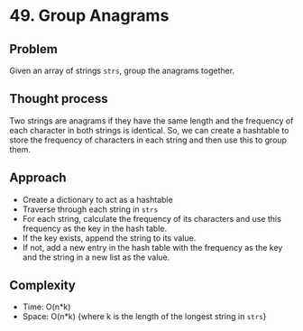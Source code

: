 # 49. Group Anagrams

## Problem
Given an array of strings `strs`, group the anagrams together.

## Thought process
Two strings are anagrams if they have the same length and the frequency of each character in both strings is identical. So, we can create a hashtable to store the frequency of characters in each string and then use this to group them.

## Approach
- Create a dictionary to act as a hashtable
- Traverse through each string in `strs`
- For each string, calculate the frequency of its characters and use this frequency as the key in the hash table.
- If the key exists, append the string to its value.
- If not, add a new entry in the hash table with the frequency as the key and the string in a new list as the value.

## Complexity
- Time: O(n*k)
- Space: O(n*k)
{where k is the length of the longest string in `strs`}